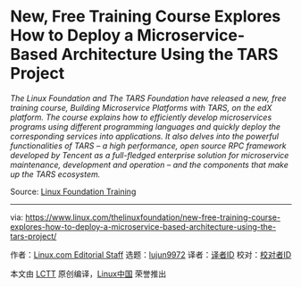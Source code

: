 [#]: collector: (lujun9972)
[#]: translator: ( )
[#]: reviewer: ( )
[#]: publisher: ( )
[#]: url: ( )
[#]: subject: (New, Free Training Course Explores How to Deploy a Microservice-Based Architecture Using the TARS Project)
[#]: via: (https://www.linux.com/thelinuxfoundation/new-free-training-course-explores-how-to-deploy-a-microservice-based-architecture-using-the-tars-project/)
[#]: author: (Linux.com Editorial Staff https://www.linux.com/author/linuxdotcom/)

New, Free Training Course Explores How to Deploy a Microservice-Based Architecture Using the TARS Project
======

_The Linux Foundation and The TARS Foundation have released a new, free training course, Building Microservice Platforms with TARS, on the edX platform. The course explains how to efficiently develop microservices programs using different programming languages and quickly deploy the corresponding services into applications. It also delves into the powerful functionalities of TARS – a high performance, open source RPC framework developed by Tencent as a full-fledged enterprise solution for microservice maintenance, development and operation – and the components that make up the TARS ecosystem._

Source: [Linux Foundation Training][1]

--------------------------------------------------------------------------------

via: https://www.linux.com/thelinuxfoundation/new-free-training-course-explores-how-to-deploy-a-microservice-based-architecture-using-the-tars-project/

作者：[Linux.com Editorial Staff][a]
选题：[lujun9972][b]
译者：[译者ID](https://github.com/译者ID)
校对：[校对者ID](https://github.com/校对者ID)

本文由 [LCTT](https://github.com/LCTT/TranslateProject) 原创编译，[Linux中国](https://linux.cn/) 荣誉推出

[a]: https://www.linux.com/author/linuxdotcom/
[b]: https://github.com/lujun9972
[1]: https://training.linuxfoundation.org/announcements/new-free-training-course-explores-how-to-deploy-a-microservice-based-architecture-using-the-tars-project/
